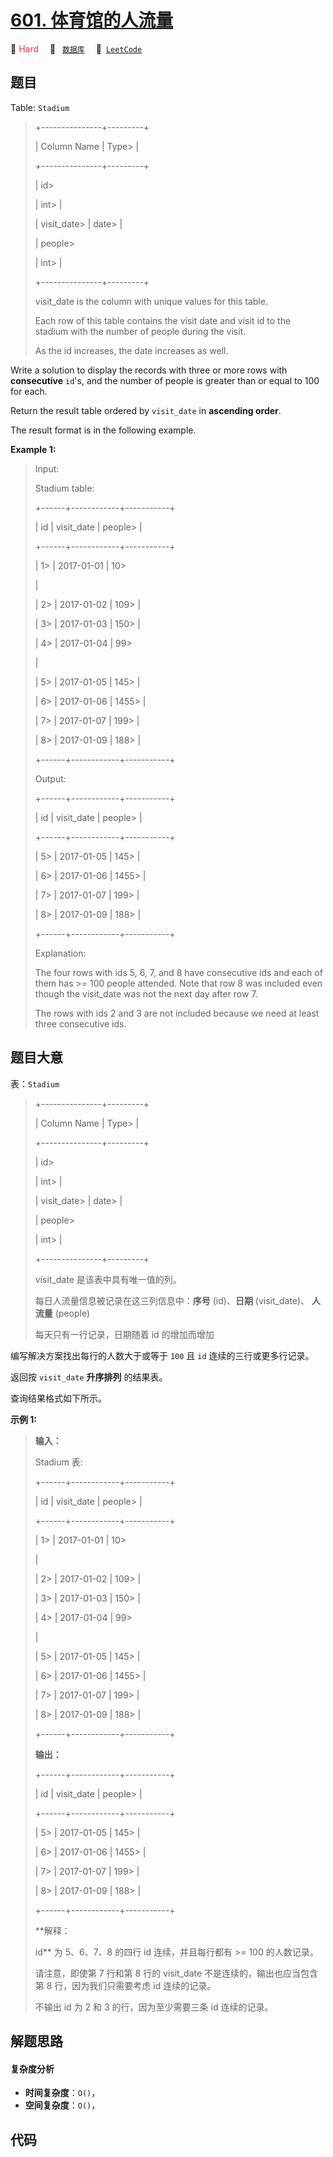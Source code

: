 # [601. 体育馆的人流量](https://leetcode.com/problems/human-traffic-of-stadium)

🔴 <font color=#ff334b>Hard</font>&emsp; 🔖&ensp; [`数据库`](/leetcode/outline/tag/database.md)&emsp; 🔗&ensp;[`LeetCode`](https://leetcode.com/problems/human-traffic-of-stadium)

## 题目

Table: `Stadium`

> 
> 
> 
> 
> 
> +---------------+---------+
> 
> | Column Name   | Type> 
> |
> 
> +---------------+---------+
> 
> | id> 
> > 
> > 
> | int> 
>  |
> 
> | visit_date> 
> | date> 
> |
> 
> | people> 
> > 
> | int> 
>  |
> 
> +---------------+---------+
> 
> visit_date is the column with unique values for this table.
> 
> Each row of this table contains the visit date and visit id to the stadium with the number of people during the visit.
> 
> As the id increases, the date increases as well.
> 
> 



Write a solution to display the records with three or more rows with
**consecutive** `id`'s, and the number of people is greater than or equal to
100 for each.

Return the result table ordered by `visit_date` in **ascending order**.

The result format is in the following example.



**Example 1:**

> Input: 
> 
> Stadium table:
> 
> +------+------------+-----------+
> 
> | id   | visit_date | people> 
> |
> 
> +------+------------+-----------+
> 
> | 1> 
> | 2017-01-01 | 10> 
> > 
> |
> 
> | 2> 
> | 2017-01-02 | 109> 
>    |
> 
> | 3> 
> | 2017-01-03 | 150> 
>    |
> 
> | 4> 
> | 2017-01-04 | 99> 
> > 
> |
> 
> | 5> 
> | 2017-01-05 | 145> 
>    |
> 
> | 6> 
> | 2017-01-06 | 1455> 
>   |
> 
> | 7> 
> | 2017-01-07 | 199> 
>    |
> 
> | 8> 
> | 2017-01-09 | 188> 
>    |
> 
> +------+------------+-----------+
> 
> Output: 
> 
> +------+------------+-----------+
> 
> | id   | visit_date | people> 
> |
> 
> +------+------------+-----------+
> 
> | 5> 
> | 2017-01-05 | 145> 
>    |
> 
> | 6> 
> | 2017-01-06 | 1455> 
>   |
> 
> | 7> 
> | 2017-01-07 | 199> 
>    |
> 
> | 8> 
> | 2017-01-09 | 188> 
>    |
> 
> +------+------------+-----------+
> 
> Explanation: 
> 
> The four rows with ids 5, 6, 7, and 8 have consecutive ids and each of them has >= 100 people attended. Note that row 8 was included even though the visit_date was not the next day after row 7.
> 
> The rows with ids 2 and 3 are not included because we need at least three consecutive ids.
> 
> 


## 题目大意

表：`Stadium`

> 
> 
> 
> 
> 
> +---------------+---------+
> 
> | Column Name   | Type> 
> |
> 
> +---------------+---------+
> 
> | id> 
> > 
> > 
> | int> 
>  |
> 
> | visit_date> 
> | date> 
> |
> 
> | people> 
> > 
> | int> 
>  |
> 
> +---------------+---------+
> 
> visit_date 是该表中具有唯一值的列。
> 
> 每日人流量信息被记录在这三列信息中：**序号** (id)、**日期** (visit_date)、 **人流量** (people)
> 
> 每天只有一行记录，日期随着 id 的增加而增加
> 
> 



编写解决方案找出每行的人数大于或等于 `100` 且 `id` 连续的三行或更多行记录。

返回按 `visit_date` **升序排列** 的结果表。

查询结果格式如下所示。



**示例 1:**

> 
> 
> 
> 
> 
> **输入：**
> 
> Stadium 表:
> 
> +------+------------+-----------+
> 
> | id   | visit_date | people> 
> |
> 
> +------+------------+-----------+
> 
> | 1> 
> | 2017-01-01 | 10> 
> > 
> |
> 
> | 2> 
> | 2017-01-02 | 109> 
>    |
> 
> | 3> 
> | 2017-01-03 | 150> 
>    |
> 
> | 4> 
> | 2017-01-04 | 99> 
> > 
> |
> 
> | 5> 
> | 2017-01-05 | 145> 
>    |
> 
> | 6> 
> | 2017-01-06 | 1455> 
>   |
> 
> | 7> 
> | 2017-01-07 | 199> 
>    |
> 
> | 8> 
> | 2017-01-09 | 188> 
>    |
> 
> +------+------------+-----------+
> 
> **输出：**
> 
> +------+------------+-----------+
> 
> | id   | visit_date | people> 
> |
> 
> +------+------------+-----------+
> 
> | 5> 
> | 2017-01-05 | 145> 
>    |
> 
> | 6> 
> | 2017-01-06 | 1455> 
>   |
> 
> | 7> 
> | 2017-01-07 | 199> 
>    |
> 
> | 8> 
> | 2017-01-09 | 188> 
>    |
> 
> +------+------------+-----------+
> 
> **解释：
> 
> id** 为 5、6、7、8 的四行 id 连续，并且每行都有 >= 100 的人数记录。
> 
> 请注意，即使第 7 行和第 8 行的 visit_date 不是连续的，输出也应当包含第 8 行，因为我们只需要考虑 id 连续的记录。
> 
> 不输出 id 为 2 和 3 的行，因为至少需要三条 id 连续的记录。


## 解题思路

#### 复杂度分析

- **时间复杂度**：`O()`，
- **空间复杂度**：`O()`，

## 代码

```javascript

```